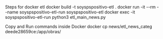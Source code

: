 Steps for docker etl
docker build -t soyspspositivo-etl .
docker run -it --rm --name  soyspspositivo-etl-run soyspspositivo-etl
docker exec -it soyspspositivo-etl-run python3 etl_main_news.py




Copy and Run commands inside Docker
docker cp news/etl_news_categ  deede28659ce:/app/obras/